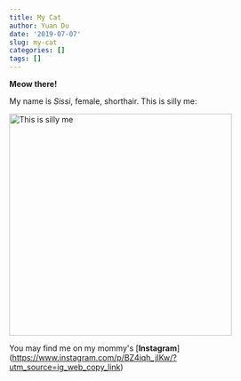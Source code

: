 ```yaml
---
title: My Cat
author: Yuan Du
date: '2019-07-07'
slug: my-cat
categories: []
tags: []
---
```


**Meow there!** 

My name is _Sissi_, female, shorthair.
This is silly me:

<img src="/post/2019-07-07-my-cat_files/Cat-1.JPG" alt="This is silly me" width="400px" height="400px"/>

You may find me on my mommy's [**Instagram**] (https://www.instagram.com/p/BZ4iqh_jIKw/?utm_source=ig_web_copy_link)

